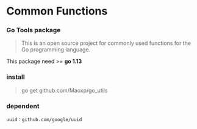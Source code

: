 Common Functions
================
###  Go Tools package
 > This is an open source project for commonly used functions for the Go programming language.

This package need >= **go 1.13**

### install
 > go get github.com/Maoxp/go_utils

### dependent

    uuid：github.com/google/uuid